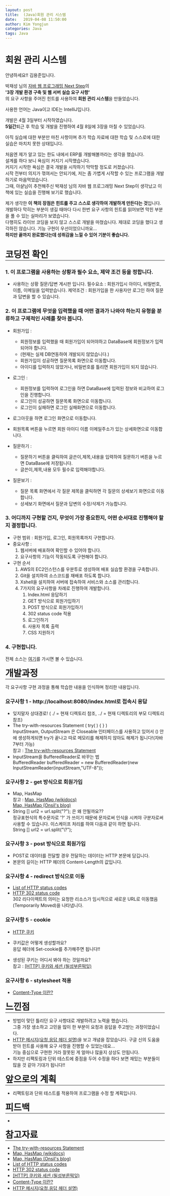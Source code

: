 ```yaml
---
layout: post
title:  (Java)회원 관리 시스템
date:   2019-04-08 11:50:00
author: Kim Yongjun
categories: Java
tags: Java
---
```


# 회원 관리 시스템

안녕하세요!! 김용준입니다.

박재성 님의 [자바 웹 프로그래밍 Next Step](http://www.yes24.com/Product/goods/31869154 "자바 웹 프로그래밍 Next Step")의 <br>
<b>'3장 개발 환경 구축 및 웹 서버 실습 요구 사항'</b><br>
의 요구 사항을 주어진 힌트를 사용하여 <b>회원 관리 시스템</b>을 만들었습니다.<br>

사용한 언어는 Java이고 IDE는 IntelliJ입니다.

개발은 4월 3일부터 시작하였습니다.<br>
<b>5일간</b>퇴근 후 학습 및 개발을 진행하여 4월 8일에 3장을 마칠 수 있었습니다.

아직 실습에 대한 부분만 마친 사항이며 추가 학습 자료에 대한 학습 및 스스로에 대한 실습은 마치치 못한 상태입니다.

처음엔 제가 알고 있는 한도 내에서 ERP를 개발해볼까라는 생각을 했습니다.<br> 
설계를 하다 보니 욕심이 커지기 시작했습니다.<br> 
커지기 시작한 욕심은 결국 개발을 시작하기 막막할 정도로 커졌습니다.<br>
시작 전부터 의지가 꺾여서는 안되기에, 저는 좀 가볍게 시작할 수 있는 프로그램을 개발하기로 마음먹었습니다.<br> 
그때, 아샬님이 추천해주신 박재성 님의 자바 웹 프로그래밍 Next Step이 생각났고
이 책에 있는 실습을 진행해 보기로 했습니다. 

제가 생각한 <b>이 책의 장점은 힌트를 주고 스스로 생각하여 개발하게 만든다는 것</b>입니다.
개발하다 막히는 부분이 생길 때마다 다시 한번 요구 사항의 힌트를 읽어보면 
막힌 부분을 풀 수 있는 실마리가 보였습니다.<br> 
다행히도 라이브 코딩을 보지 않고 스스로 개발을 마쳤습니다.
제대로 코딩을 했다고 생각하진 않습니다. 기능 구현이 우선이었으니까요...<br>
<b>하지만 끝까지 완료했다는데 성취감을 느낄 수 있어 기분이 좋습니다.</b>
<br><br>

<h1 style="margin:0px;"> 코딩전 확인</h1>
<hr style="height:1px; margin:0px;">

### 1. 이 프로그램을 사용하는 상황과 필수 요소, 제약 조건 등을 정합니다.
* 사용하는 상황
질문/답변 게시판 입니다.
필수요소 : 회원가입시 아이디, 비밀번호, 이름, 이메일을 입력받습니다.
제약조건 : 회원가입을 한 사용자만 로그인 하여 질문과 답변을 할 수 있습니다.

### 2. 이 프로그램에 무엇을 입력했을 때 어떤 결과가 나와야 하는지 유형을 분류하고 구체적인 사례를 찾아 봅니다.
* 회원가입 : 
    - 회원정보를 입력했을 때 회원가입이 되어야하고 DataBase에 회원정보가 입력되어야 합니다.<br>
    - (현재는 실제 DB연동하여 개발되지 않았습니다.)<br>
    - 회원가입이 성공하면 질문목록 화면으로 이동합니다.<br>
    - 아이디를 입력하지 않았거나, 비밀번호를 틀리면 회원가입이 되지 않습니다.

* 로그인 : 
    - 회원정보를 입력하여 로그인을 하면 DataBase에 입력된 정보와 비교하여 로그인을 진행합니다.
    - 로그인이 성공하면 질문목록 화면으로 이동합니다.
    - 로그인이 실패하면 로그인 실패화면으로 이동합니다.

* 로그아웃을 하면 로그인 화면으로 이동합니다.

* 회원목록 버튼을 누르면 회원 아이디 이름 이메일주소가 있는 상세화면으로 이동합니다.

* 질문하기 : 
    - 질문하기 버튼을 클릭하여 글쓴이,제목,내용을 입력하여 질문하기 버튼을 누르면 DataBase에 저장됩니다.
    - 글쓴이,제목,내용 모두 필수로 입력해야합니다.

* 질문보기 : 
    - 질문 목록 화면에서 각 질문 제목을 클릭하면 각 질문의 상세보기 화면으로 이동합니다.
    - 상세보기 화면에서 질문과 답변의 수정/삭제가 가능합니다.

### 3. 어디까지 구현할 건지, 무엇이 가장 중요한지, 어떤 순서대로 진행해야 할지 결정합니다.
* 구현 범위 : 회원가입, 로그인, 회원목록까지 구현합니다.
* 중요사항 : 
    1. 웹서버에 배포하여 확인할 수 있어야 합니다.
    2. 요구사항의 기능이 작동되도록 구현해야 합니다.
* 구현 순서 
    1. AWS의 EC2인스턴스를 우분투로 생성하여 배포 실습할 환경을 구축합니다.
    2. Git을 설치하여 소스코드를 재배포 하도록 합니다.
    3. Xshell을 설치하여 서버에 접속하여 서비스와 소스를 관리합니다.
    4. 7가지의 요구사항을 차례로 진행하여 개발합니다.
        1) Index.html 응답하기
        2) GET 방식으로 회원가입하기
        3) POST 방식으로 회원가입하기
        4) 302 status code 적용
        5) 로그인하기
        6) 사용자 목록 출력
        7) CSS 지원하기

### 4. 구현합니다.

전체 소스는 [여기](https://github.com/KimYongjun413/web-application-server.git "web-application-server")를 가시면 볼 수 있습니다.

<h1 style="margin:0px;"> 개발과정 </h1>
<hr style="height:1px; margin:0px;">

각 요구사항 구현 과정을 통해 학습한 내용을 인식하며 정리한 내용입니다.

### 요구사항 1 - http://localhost:8080/index.html로 접속시 응답
* 잊지말자 상대경로! ( ./ = 현재 디렉토리 참조, ../ = 현재 디렉토리의 부모 디렉토리 참조)
* The try-with-resources Statement ( try( ) { } )<br>InputStream, OutputStream 은 Closeable 인터페이스를 사용하고 있어서
    () 안에 생성하게되면 try가 끝나고 따로 메모리를 해제하지 않아도 해제가 됩니다!(자바7부터 가능)<br>
    참고 : [The try-with-resources Statement](https://docs.oracle.com/javase/tutorial/essential/exceptions/tryResourceClose.html "The try-with-resources Statement")
* InputStream을 BufferedReader로 바꾸는 법<br>
  BufferedReader bufferedReader = new BufferedReader(new InputStreamReader(inputStream,"UTF-8"));

### 요구사항 2 - get 방식으로 회원가입
* Map, HasMap<br>
  참고 : [Map, HasMap (wikidocs)](https://wikidocs.net/208 "Map, HasMap 참고1")<br>
 [Map, HasMap (Onsil's blog)](https://onsil-thegreenhouse.github.io/programming/java/2018/02/22/java_tutorial_1-24/ "Map, HasMap (Onsil's blog)")
* String [] url2 = url.split("?"); 은 왜 안될까요??<br>
  정규표현식의 특수문자로 '?' 가 쓰이기 때문에 문자로써 인식을 시켜야 구분자로써 사용할 수 있습니다.
  이스케이프 처리를 하여 다음과 같이 하면 됩니다.<br> String [] url2 = url.split("\\?");

### 요구사항 3 - post 방식으로 회원가입
* POST로 데이터를 전달할 경우 전달하는 데이터는 HTTP 본문에 담깁니다.
* 본문의 길이는 HTTP 헤더의 Content-Length의 값입니다.

### 요구사항 4 - redirect 방식으로 이동
* [List of HTTP status codes](https://en.wikipedia.org/wiki/List_of_HTTP_status_codes, "List of HTTP status codes")
* [HTTP 302 status code](https://en.wikipedia.org/wiki/HTTP_302, "HTTP 302 status code")<br>
 302 리다이렉트의 의미는 요청한 리소스가 임시적으로 새로운 URL로 이동했음(Temporarily Moved)을 나타냅니다.
  
  

### 요구사항 5 - cookie
* [HTTP 쿠키](https://developer.mozilla.org/ko/docs/Web/HTTP/Cookies, "HTTP 쿠키")
  
* 쿠키값은 어떻게 생성할까요?<br>
  응답 헤더에 Set-cookie를 추가해주면 됩니다!!<br>
  
* 생성된 쿠키는 어디서 봐야 하는 것일까요?<br>
참고 : [[HTTP] 쿠키와 세션 (될성부른떡잎)](https://ledgku.tistory.com/72 "[HTTP] 쿠키와 세션")

### 요구사항 6 - stylesheet 적용
* [Content-Type 이란?](https://developer.mozilla.org/ko/docs/Web/HTTP/Headers/Content-Type "Content-Type")

<h1 style="margin:0px;"> 느낀점 </h1>
<hr style="height:1px; margin:0px;">

* 방법이 맞던 틀리던 요구 사항대로 개발하려고 노력을 했습니다. <br>
그중 가장 생소하고 고민을 많이 한 부분이 요청과 응답을 주고받는 과정이었습니다.<br>
* [HTTP 메시지(요청,응답 헤더 설명)](https://developer.mozilla.org/ko/docs/Web/HTTP/Messages#HTTP_%EC%9D%91%EB%8B%B5 "HTTP 메시지")을 보고 개념을 잡았습니다.
구글 신의 도움을 받아 힌트를 사용해 요구 사항을 진행할 수 있었는데요...<br>
 기능 중심으로 구현한 거라 잘못된 게 얼마나 많을지 상상도 안됩니다.
* 하지만 리팩토링과 단위 테스트에 중점을 두어 수정을 하다 보면 재밌는 부분들이 많을 것 같아 기대가 됩니다!!

<h1 style="margin:0px;"> 앞으로의 계획 </h1>
<hr style="height:1px; margin:0px;">

- 리팩토링과 단위 테스트를 적용하여 프로그램을 수정 할 계획입니다.

<h1 style="margin:0px;"> 피드백 </h1>
<hr style="height:1px; margin:0px;">

- 



<h1 style="margin:0px;"> 참고자료 </h1>
<hr style="height:1px; margin:0px;">

- [The try-with-resources Statement](https://docs.oracle.com/javase/tutorial/essential/exceptions/tryResourceClose.html "The try-with-resources Statement")
- [Map, HasMap (wikidocs)](https://wikidocs.net/208 "Map, HasMap 참고1")
- [Map, HasMap (Onsil's blog)](https://onsil-thegreenhouse.github.io/programming/java/2018/02/22/java_tutorial_1-24/ "Map, HasMap (Onsil's blog)")
- [List of HTTP status codes](https://en.wikipedia.org/wiki/List_of_HTTP_status_codes, "List of HTTP status codes")
- [HTTP 302 status code](https://en.wikipedia.org/wiki/HTTP_302, "HTTP 302 status code")
- [[HTTP] 쿠키와 세션 (될성부른떡잎)](https://ledgku.tistory.com/72 "[HTTP] 쿠키와 세션")
- [Content-Type 이란?](https://developer.mozilla.org/ko/docs/Web/HTTP/Headers/Content-Type "Content-Type")
- [HTTP 메시지(요청,응답 헤더 설명)](https://developer.mozilla.org/ko/docs/Web/HTTP/Messages#HTTP_%EC%9D%91%EB%8B%B5 "HTTP 메시지")